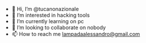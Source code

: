 - 👋 Hi, I’m @tucanonazionale
- 👀 I’m interested in hacking tools
- 🌱 I’m currently learning on pc
- 💞️ I’m looking to collaborate on nobody
- 📫 How to reach me lampadaalessandro@gmail.com

<!---
tucanonazionale/tucanonazionale is a ✨ special ✨ repository because its `README.md` (this file) appears on your GitHub profile.
You can click the Preview link to take a look at your changes.
--->

